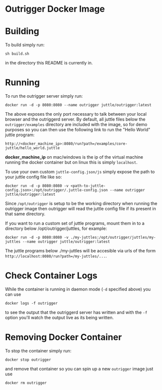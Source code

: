 # Outrigger Docker Image

# Building

To build simply run:

```
sh build.sh
```

in the directory this README is currently in.

# Running

To run the outrigger server simply run:

```
docker run -d -p 8080:8080 --name outrigger juttle/outrigger:latest
```

The above exposes the only port necessary to talk between your local
browser and the outriggerd server. By default, all juttle files below
the ``outrigger/examples`` directory are included with the image, so
for demo purposes so you can then use the following link to run the
"Hello World" juttle program:

```
http://<docker_machine_ip>:8080/run?path=/examples/core-juttle/hello_world.juttle
```

**docker_machine_ip** on mac/windows is the ip of the virtual machine running
the docker container but on linux this is simply `localhost`.

To use your own custom `juttle-config.json/js` simply expose the path to your
juttle config file like so:

```
docker run -d -p 8080:8080 -v <path-to-juttle-config.json>:/opt/outrigger/.juttle-config.json --name outrigger juttle/outrigger:latest
```

Since `/opt/outrigger` is setup to be the working directory when running the
outrigger image then outrigger will read the juttle config file if its present
in that same directory.

If you want to run a custom set of juttle programs, mount them in to a directory below /opt/outrigger/juttles, for example:

```
docker run -d -p 8080:8080 -v ./my-juttles:/opt/outrigger/juttles/my-juttles --name outrigger juttle/outrigger:latest
```

The juttle programs below ./my-juttles will be accesible via urls of the form ``http://localhost:8080/run?path=/my-juttles/...``.

# Check Container Logs

While the container is running in daemon mode (`-d` specified above) you can use

```
docker logs -f outrigger
```

to see the output that the outriggerd server has written and with the `-f`
option you'll watch the output live as its being written.

# Removing Docker Container

To stop the container simply run:

```
docker stop outrigger
```

and remove that container so you can spin up a new `outrigger` image just use

```
docker rm outrigger
```
